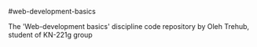 #web-development-basics

The 'Web-development basics' discipline code repository by Oleh Trehub, student of KN-221g group
